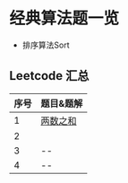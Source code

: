# 经典算法题一览
* 排序算法Sort


## Leetcode 汇总

| 序号 | 题目&题解                                                    |
| ---- | ------------------------------------------------------------ |
| 1    | [两数之和](https://github.com/leekaka/stunning-algorithm-problem/blob/master/Leetcode-stunning/LeetCode第1题：两数之和.md) |
| 2    |    []()                                                          |
| 3    |--|
| 4    |--|



